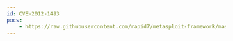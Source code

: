 ```yaml
---
id: CVE-2012-1493
pocs:
    - https://raw.githubusercontent.com/rapid7/metasploit-framework/master/modules/exploits/linux/ssh/f5_bigip_known_privkey.rb
---
```

